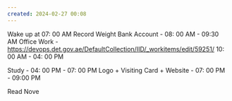 ```yaml
---
created: 2024-02-27 00:08
---
```

Wake up at 07: 00 AM
Record Weight
Bank Account - 08: 00 AM - 09:30 AM
Office Work -  https://devops.det.gov.ae/DefaultCollection/IID/_workitems/edit/59251/
10: 00 AM - 04: 00 PM

Study - 04: 00 PM - 07: 00 PM
Logo + Visiting Card + Website - 07: 00 PM - 09:00 PM


Read Nove

